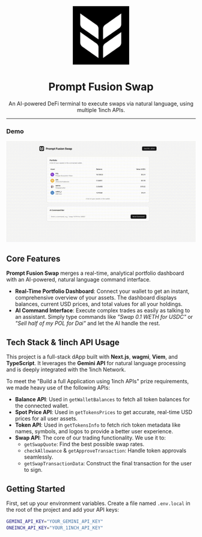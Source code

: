<div align="center">
  <img src="./public/logo.png" alt="Prompt Fusion Swap Logo" width="150" />
  <h1>Prompt Fusion Swap</h1>
  <p>An AI-powered DeFi terminal to execute swaps via natural language, using multiple 1inch APIs.</p>
</div>

---

### Demo

![Project Demo](./docs/demo.gif)

## Core Features

**Prompt Fusion Swap** merges a real-time, analytical portfolio dashboard with an AI-powered, natural language command interface.

* **Real-Time Portfolio Dashboard**: Connect your wallet to get an instant, comprehensive overview of your assets. The dashboard displays balances, current USD prices, and total values for all your holdings.
* **AI Command Interface**: Execute complex trades as easily as talking to an assistant. Simply type commands like *"Swap 0.1 WETH for USDC"* or *"Sell half of my POL for Dai"* and let the AI handle the rest.

## Tech Stack & 1inch API Usage

This project is a full-stack dApp built with **Next.js**, **wagmi**, **Viem**, and **TypeScript**. It leverages the **Gemini API** for natural language processing and is deeply integrated with the 1inch Network.

To meet the "Build a full Application using 1inch APIs" prize requirements, we made heavy use of the following APIs:

* **Balance API**: Used in `getWalletBalances` to fetch all token balances for the connected wallet.
* **Spot Price API**: Used in `getTokensPrices` to get accurate, real-time USD prices for all user assets.
* **Token API**: Used in `getTokensInfo` to fetch rich token metadata like names, symbols, and logos to provide a better user experience.
* **Swap API**: The core of our trading functionality. We use it to:
    * `getSwapQuote`: Find the best possible swap rates.
    * `checkAllowance` & `getApproveTransaction`: Handle token approvals seamlessly.
    * `getSwapTransactionData`: Construct the final transaction for the user to sign.

## Getting Started

First, set up your environment variables. Create a file named `.env.local` in the root of the project and add your API keys:

```bash
GEMINI_API_KEY="YOUR_GEMINI_API_KEY"
ONEINCH_API_KEY="YOUR_1INCH_API_KEY"
